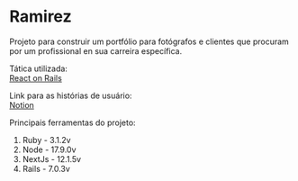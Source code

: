 # Ramirez

Projeto para construir um portfólio para fotógrafos e clientes que procuram por um profissional en sua carreira específica.

Tática utilizada:  
[React on Rails](https://www.bacancytechnology.com/blog/react-with-rails)

Link para as histórias de usuário:  
[Notion](https://www.notion.so/Hist-rias-de-Usu-rio-5e39243b01154f63bc0c80c2c6965625)

Principais ferramentas do projeto:

1. Ruby - 3.1.2v
2. Node - 17.9.0v
3. NextJs - 12.1.5v   
4. Rails - 7.0.3v
